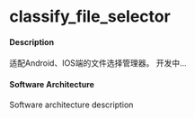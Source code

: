 # classify_file_selector

#### Description
适配Android、IOS端的文件选择管理器。
开发中...

#### Software Architecture
Software architecture description

